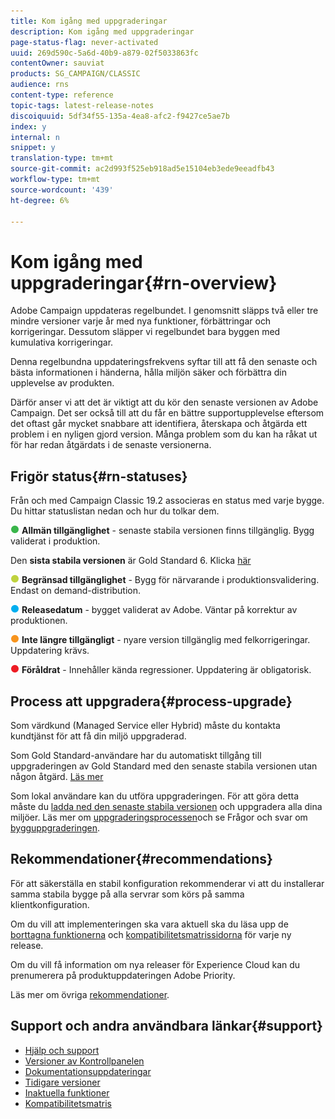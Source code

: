 ```yaml
---
title: Kom igång med uppgraderingar
description: Kom igång med uppgraderingar
page-status-flag: never-activated
uuid: 269d590c-5a6d-40b9-a879-02f5033863fc
contentOwner: sauviat
products: SG_CAMPAIGN/CLASSIC
audience: rns
content-type: reference
topic-tags: latest-release-notes
discoiquuid: 5df34f55-135a-4ea8-afc2-f9427ce5ae7b
index: y
internal: n
snippet: y
translation-type: tm+mt
source-git-commit: ac2d993f525eb918ad5e15104eb3ede9eeadfb43
workflow-type: tm+mt
source-wordcount: '439'
ht-degree: 6%

---
```



# Kom igång med uppgraderingar{#rn-overview}

Adobe Campaign uppdateras regelbundet. I genomsnitt släpps två eller tre mindre versioner varje år med nya funktioner, förbättringar och korrigeringar. Dessutom släpper vi regelbundet bara byggen med kumulativa korrigeringar.

Denna regelbundna uppdateringsfrekvens syftar till att få den senaste och bästa informationen i händerna, hålla miljön säker och förbättra din upplevelse av produkten.

Därför anser vi att det är viktigt att du kör den senaste versionen av Adobe Campaign. Det ser också till att du får en bättre supportupplevelse eftersom det oftast går mycket snabbare att identifiera, återskapa och åtgärda ett problem i en nyligen gjord version. Många problem som du kan ha råkat ut för har redan åtgärdats i de senaste versionerna.

## Frigör status{#rn-statuses}

Från och med Campaign Classic 19.2 associeras en status med varje bygge. Du hittar statuslistan nedan och hur du tolkar dem.

![](assets/do-not-localize/green3.png) **Allmän tillgänglighet** - senaste stabila versionen finns tillgänglig. Bygg validerat i produktion.

Den **sista stabila versionen** är Gold Standard 6. Klicka [här](../../rn/using/gold-standard.md)

![](assets/do-not-localize/limited3.png) **Begränsad tillgänglighet** - Bygg för närvarande i produktionsvalidering. Endast on demand-distribution.

![](assets/do-not-localize/blue3.png) **Releasedatum** - bygget validerat av Adobe. Väntar på korrektur av produktionen.

![](assets/do-not-localize/orange3.png) **Inte längre tillgängligt** - nyare version tillgänglig med felkorrigeringar. Uppdatering krävs.

![](assets/do-not-localize/red3.png) **Föråldrat** - Innehåller kända regressioner. Uppdatering är obligatorisk.

## Process att uppgradera{#process-upgrade}

Som värdkund (Managed Service eller Hybrid) måste du kontakta kundtjänst för att få din miljö uppgraderad.

Som Gold Standard-användare har du automatiskt tillgång till uppgraderingen av Gold Standard med den senaste stabila versionen utan någon åtgärd. [Läs mer](https://helpx.adobe.com/campaign/kb/gold-standard.html#gs-6)

Som lokal användare kan du utföra uppgraderingen. För att göra detta måste du [ladda ned den senaste stabila versionen](https://experience.adobe.com/#/downloads/content/software-distribution/en/campaign.html) och uppgradera alla dina miljöer. Läs mer om [uppgraderingsprocessen](https://helpx.adobe.com/se/campaign/kb/acc-build-upgrade.html)och se Frågor och svar om [bygguppgraderingen](https://helpx.adobe.com/se/campaign/kb/build-upgrade-faq.html).

## Rekommendationer{#recommendations}

För att säkerställa en stabil konfiguration rekommenderar vi att du installerar samma stabila bygge på alla servrar som körs på samma klientkonfiguration.

Om du vill att implementeringen ska vara aktuell ska du läsa upp de [borttagna funktionerna](../../rn/using/deprecated-features.md) och [kompatibilitetsmatrissidorna](../../rn/using/compatibility-matrix.md) för varje ny release.

Om du vill få information om nya releaser för Experience Cloud kan du prenumerera på produktuppdateringen [](https://www.adobe.com/subscription/priority-product-update.html)Adobe Priority.

Läs mer om övriga [rekommendationer](https://helpx.adobe.com/campaign/kb/acc-build-upgrade.html#Recommendations).

## Support och andra användbara länkar{#support}

* [Hjälp och support](https://helpx.adobe.com/campaign/kb/ac-support.html#acc-support)
* [Versioner av Kontrollpanelen](https://docs.adobe.com/content/help/sv-SE/control-panel/using/release-notes.html)
* [Dokumentationsuppdateringar](../../rn/using/documentation-updates.md)
* [Tidigare versioner](../../rn/using/release--20-1.md)
* [Inaktuella funktioner](../../rn/using/deprecated-features.md)
* [Kompatibilitetsmatris](../../rn/using/compatibility-matrix.md)

